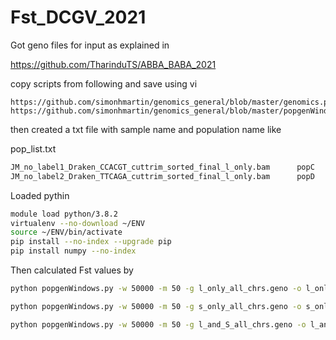 # Fst_DCGV_2021

Got geno files for input as explained in

https://github.com/TharinduTS/ABBA_BABA_2021

copy scripts from following and save using vi

```
https://github.com/simonhmartin/genomics_general/blob/master/genomics.py
https://github.com/simonhmartin/genomics_general/blob/master/popgenWindows.py
```
then created a txt file with sample name and population name like

pop_list.txt
```txt
JM_no_label1_Draken_CCACGT_cuttrim_sorted_final_l_only.bam      popC
JM_no_label2_Draken_TTCAGA_cuttrim_sorted_final_l_only.bam      popD
```

Loaded pythin
```bash
module load python/3.8.2
virtualenv --no-download ~/ENV
source ~/ENV/bin/activate
pip install --no-index --upgrade pip
pip install numpy --no-index
```

Then calculated Fst values by

```bash
python popgenWindows.py -w 50000 -m 50 -g l_only_all_chrs.geno -o l_only_output.csv.gz -f phased --popsFile pops.txt

python popgenWindows.py -w 50000 -m 50 -g s_only_all_chrs.geno -o s_only_output.csv.gz -f phased --popsFile pops.txt

python popgenWindows.py -w 50000 -m 50 -g l_and_S_all_chrs.geno -o l_and_S_all_output.csv.gz -f phased --popsFile pops.txt

```
